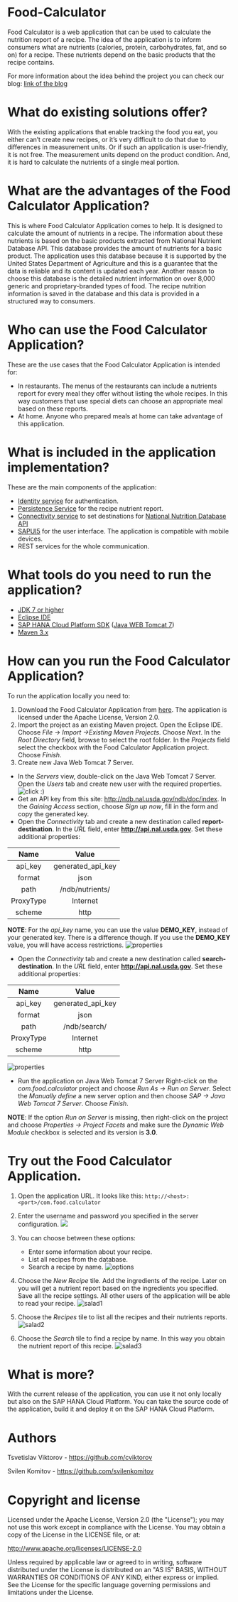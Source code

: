 # Food-Calculator
Food Calculator is а web application that can be used to calculate the nutrition report of a recipe. The idea of the application is to inform consumers what are nutrients (calories, protein, carbohydrates, fat, and so on) for a recipe. These nutrients depend on the basic products that the recipe contains.

For more information about the idea behind the project you can check our blog: [link of the blog](https://www.google.bg/)

# What do existing solutions offer?
With the existing applications that enable tracking the food you eat, you either can’t create new recipes, or it’s very difficult to do that due to differences in measurement units. Or if such an application is user-friendly, it is not free. 
The measurement units depend on the product condition. And, it is hard to calculate the nutrients of a single meal portion.

# What are the advantages of the Food Calculator Application?
This is where Food Calculator Application comes to help. It is designed to calculate the amount of nutrients in a recipe. The information about these nutrients is based on the basic products extracted from National Nutrient Database API. This database provides the amount of nutrients for a basic product. The application uses this database because it is supported by the United States Department of Agriculture and this is a guarantee that the data is reliable and its content is updated each year. Another reason to choose this database is the detailed nutrient information on over 8,000 generic and proprietary-branded types of food. 
The recipe nutrition information is saved in the database and this data is provided in a structured way to consumers.

# Who can use the Food Calculator Application? 
These are the use cases that the Food Calculator Application is intended for:

*	In restaurants. The menus of the restaurants can include a nutrients report for every meal they offer without listing the whole recipes. In this way customers that use special diets can choose an appropriate meal based on these reports.
*	At home. Anyone who prepared meals at home can take advantage of this application.

# What is included in the application implementation?
These are the main components of the application:

*	[Identity service](https://help.hana.ondemand.com/cloud_identity/frameset.htm) for authentication.
*	[Persistence Service](https://help.hana.ondemand.com/help/frameset.htm?e7b3c275bb571014a910b3fb4329cf09.html) for the recipe nutrient report.
*	[Connectivity service](https://help.hana.ondemand.com/help/frameset.htm?e54cc8fbbb571014beb5caaf6aa31280.html) to set destinations for  [National Nutrition Database API](http://ndb.nal.usda.gov/ndb/doc/index)
*	[SAPUI5](https://sapui5.netweaver.ondemand.com/#docs/guide/99ac68a5b1c3416ab5c84c99fefa250d.html) for the user interface.     The application is compatible with mobile devices.
*	REST services for the whole communication.

# What tools do you need to run the application?
*	[JDK 7 or higher](http://www.oracle.com/technetwork/java/javase/downloads/jdk7-downloads-1880260.html)
*	[Eclipse IDE](https://eclipse.org/downloads/)
*	[SAP HANA Cloud Platform SDK](https://help.hana.ondemand.com/help/frameset.htm?7613843c711e1014839a8273b0e91070.html) ([Java WEB Tomcat 7](https://tools.hana.ondemand.com/))
*	[Maven 3.x](https://maven.apache.org/)

# How can you run the Food Calculator Application?
To run the application locally you need to: 

1. Download the Food Calculator Application from [here](https://github.com/svilenkomitov/Food-Calculator).
    The application is licensed under the Apache License, Version 2.0.
2. Import the project as an existing Maven project.
    Open the Eclipse IDE. Choose *File → Import →Existing Maven Projects*. Choose *Next*.
    In the *Root Directory* field, browse to select the root folder. In the *Projects* field select the checkbox with the Food Calculator Application project. Choose *Finish*.
3. Create new Java Web Tomcat 7 Server.

*   In the *Servers* view, double-click on the Java Web Tomcat 7 Server. Open the *Users* tab and create new user with the           required properties. 
    ![click :)](https://cloud.githubusercontent.com/assets/7129907/10973037/6dfc4132-83e4-11e5-8a77-3c8509c6be07.jpg)
*   Get an API key from this site: http://ndb.nal.usda.gov/ndb/doc/index. In the *Gaining Access* section, choose *Sign up          now*, fill in the form and copy the generated key.
*   Open the *Connectivity* tab and create a new destination called **report-destination**. 
    In the *URL* field, enter **http://api.nal.usda.gov**.
    Set these additional properties:


|Name|Value|
|:------------:|:------------:|
|api_key|generated_api_key|
|format|json|
|path|/ndb/nutrients/|
|ProxyType|Internet|
|scheme|http|


**NOTE**: For the *api_key* name, you can use the value **DEMO_KEY**, instead of your generated key. There is a difference though. If you use the **DEMO_KEY** value, you will have access restrictions.
![properties](https://cloud.githubusercontent.com/assets/7129907/10996152/0d028088-848b-11e5-889c-ec93bca62c15.png)
*   Open the *Connectivity* tab and create a new destination called **search-destination**. 
    In the *URL* field, enter **http://api.nal.usda.gov**.
    Set these additional properties:

|Name|Value|
|:-----------:|:------------:|
|api_key|generated_api_key|
|format|json|
|path|/ndb/search/|
|ProxyType|Internet|
|scheme|http| 

![properties](https://cloud.githubusercontent.com/assets/7129907/10996120/d518b2aa-848a-11e5-8a3d-d8deff31a0c2.png)
*   Run the application on Java Web Tomcat 7 Server
    Right-click on the *com.food.calculator* project and choose *Run As → Run on Server*. Select the *Manually define* a new           server option and then choose *SAP → Java Web Tomcat 7 Server*. Choose *Finish*.

**NOTE**: If the option *Run on Server* is missing, then right-click on the project and choose *Properties → Project Facets*         and make sure the *Dynamic Web Module* checkbox is selected and its version is **3.0**.

# Try out the Food Calculator Application.
1. Open the application URL. It looks like this: ```http://<host>:<port>/com.food.calculator```
2. Enter the username and password you specified in the server configuration.
    ![](https://cloud.githubusercontent.com/assets/7129907/10973033/6de23b52-83e4-11e5-9e56-13bc15ab8706.jpg)

3. You can choose between these options:

    *	Enter some information about your recipe.
    *	List all recipes from the database.
    *   Search a recipe by name.
    ![options](https://cloud.githubusercontent.com/assets/7129907/10996387/2e7c70a0-848d-11e5-8969-ecfa0106a9f2.png)

4. Choose the *New Recipe* tile. Add the ingredients of the recipe. Later on you will get a nutrient report based on the ingredients you specified. Save all the recipe settings. All other users of the application will be able to read your recipe.
    ![salad1](https://cloud.githubusercontent.com/assets/3735031/11435676/beb6ec8c-94e5-11e5-901e-b89328d7d443.jpg)

5. Choose the *Recipes* tile to list all the recipes and their nutrients reports. 
    ![salad2](https://cloud.githubusercontent.com/assets/3735031/11435678/beb82fde-94e5-11e5-93ee-0f6d7cf06bd8.jpg)

6. Choose the *Search* tile to find a recipe by name. In this way you obtain the nutrient report of this recipe.
    ![salad3](https://cloud.githubusercontent.com/assets/3735031/11435677/beb7370a-94e5-11e5-8657-7ebc20eeb548.jpg)

# What is more?
With the current release of the application, you can use it not only locally but also on the SAP HANA Cloud Platform. You can take the source code of the application, build it and deploy it on the SAP HANA Cloud Platform. 

# Authors
Tsvetislav Viktorov - https://github.com/cviktorov

Svilen Komitov - https://github.com/svilenkomitov

# Copyright and license
Licensed under the Apache License, Version 2.0 (the "License"); you may not use this work except in compliance with the License. You may obtain a copy of the License in the LICENSE file, or at:

http://www.apache.org/licenses/LICENSE-2.0

Unless required by applicable law or agreed to in writing, software distributed under the License is distributed on an "AS IS" BASIS, WITHOUT WARRANTIES OR CONDITIONS OF ANY KIND, either express or implied. See the License for the specific language governing permissions and limitations under the License.
